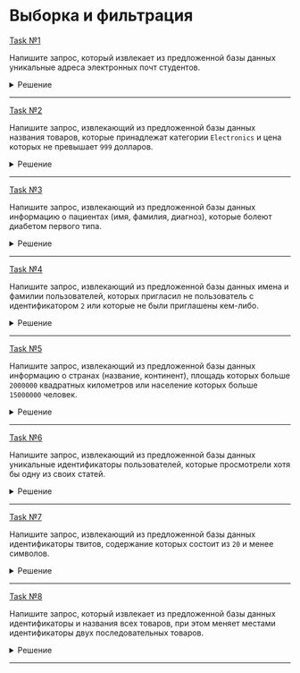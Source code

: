 # Выборка и фильтрация

[Task №1](https://stepik.org/lesson/1072296/step/1?unit=1082120)

Напишите запрос, который извлекает из предложенной базы данных уникальные адреса электронных почт студентов.

<details>
  <summary>Решение</summary>

  ```sql
  SELECT DISTINCT email
  FROM Emails;
  ```

</details>

---

[Task №2](https://stepik.org/lesson/1072296/step/2?unit=1082120)

Напишите запрос, извлекающий из предложенной базы данных названия товаров, которые принадлежат категории `Electronics` и цена которых не превышает `999` долларов.

<details>
  <summary>Решение</summary>

  ```sql
  SELECT name
  FROM Products
  WHERE category = 'Electronics' AND price <= 999;
  ```

</details>

---

[Task №3](https://stepik.org/lesson/1072296/step/3?unit=1082120)

Напишите запрос, извлекающий из предложенной базы данных информацию о пациентах (имя, фамилия, диагноз), которые болеют диабетом первого типа.

<details>
  <summary>Решение</summary>

  ```sql
  SELECT name, surname, conditions
  FROM Patients
  WHERE conditions LIKE '%DIAB1%';
  ```

</details>

---

[Task №4](https://stepik.org/lesson/1072296/step/4?unit=1082120)

Напишите запрос, извлекающий из предложенной базы данных имена и фамилии пользователей, которых пригласил не пользователь с идентификатором `2` или которые не были приглашены кем-либо.

<details>
  <summary>Решение</summary>

  ```sql
  SELECT name, surname
  FROM Users
  WHERE referee_id != 2 OR referee_id IS NULL;
  ```

</details>

---

[Task №5](https://stepik.org/lesson/1072296/step/5?unit=1082120)

Напишите запрос, извлекающий из предложенной базы данных информацию о странах (название, континент), площадь которых больше `2000000` квадратных километров или население которых больше `15000000` человек.

<details>
  <summary>Решение</summary>

  ```sql
  SELECT name, continent
  FROM Countries
  WHERE area > 2000000 OR population > 15000000;
  ```

</details>

---

[Task №6](https://stepik.org/lesson/1072296/step/6?unit=1082120)

Напишите запрос, извлекающий из предложенной базы данных уникальные идентификаторы пользователей, которые просмотрели хотя бы одну из своих статей.

<details>
  <summary>Решение</summary>

  ```sql
  SELECT DISTINCT author_id
  FROM Views
  WHERE author_id = viewer_id;
  ```

</details>

---

[Task №7](https://stepik.org/lesson/1072296/step/7?unit=1082120)

Напишите запрос, извлекающий из предложенной базы данных идентификаторы твитов, содержание которых состоит из `20` и менее символов.

<details>
  <summary>Решение</summary>

  ```sql
  SELECT id
  FROM Tweets
  WHERE CHAR_LENGTH(content) <= 20;
  ```

</details>

---

[Task №8](https://stepik.org/lesson/1072296/step/8?unit=1082120)

Напишите запрос, который извлекает из предложенной базы данных идентификаторы и названия всех товаров, при этом меняет местами идентификаторы двух последовательных товаров.

<details>
  <summary>Решение</summary>

  ```sql
  SELECT IF(id MOD 2 = 0, id - 1, id + 1) AS id, name
  FROM Products
  ORDER BY id;
  ```

</details>

---

